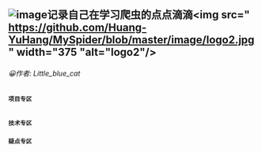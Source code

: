 ## ![image](https://github.com/Huang-YuHang/MySpider/blob/master/image/logo.jpg)记录自己在学习爬虫的点点滴滴<img src=" https://github.com/Huang-YuHang/MySpider/blob/master/image/logo2.jpg" width="375 "alt="logo2"/>

###### :grinning:作者: Little_blue_cat 

#### `项目专区`



###### 

##### 



#### `技术专区`





#### `疑点专区`

